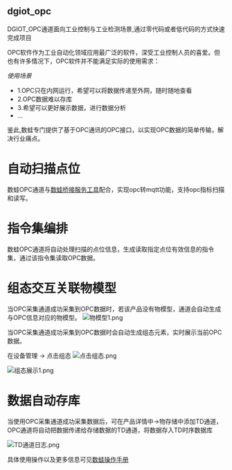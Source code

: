 ## dgiot_opc

 DGIOT_OPC通道面向工业控制与工业检测场景,通过零代码或者低代码的方式快速完成项目
 
 OPC软件作为工业自动化领域应用最广泛的软件，深受工业控制人员的喜爱。但也有许多情况下，OPC软件并不能满足实际的使用需求：
  
*使用场景*

- 1.OPC只在内网运行，希望可以将数据传递至外网，随时随地查看
- 2.OPC数据难以存库
- 3.希望可以更好展示数据，进行数据分析  
- ...
  
鉴此,数蛙专门提供了基于OPC通讯的OPC接口，以实现OPC数据的简单传输，解决行业痛点。  

# 自动扫描点位
数蛙OPC通道与[数蛙桥接服务工具](http://dgiot-1253666439.cos.ap-shanghai-fsi.myqcloud.com/shuwa_tech/zh/blog/study/opc/dgiot_opc.zip)配合，实现opc转mqtt功能，支持opc指标扫描和读写。


# 指令集编排
数蛙OPC通道将自动处理扫描的点位信息，生成读取指定点位有效信息的指令集，通过该指令集读取OPC数据。

# 组态交互关联物模型
当OPC采集通道成功采集到OPC数据时，若该产品没有物模型，通道会自动生成与OPC信息对应的物模型。
![物模型1.png](http://dgiot-1253666439.cos.ap-shanghai-fsi.myqcloud.com/shuwa_tech/zh/blog/study/opc/%E7%89%A9%E6%A8%A1%E5%9E%8B1.png)

当OPC采集通道成功采集到OPC数据时会自动生成组态元素，实时展示当前OPC数据。

在设备管理 -> 点击组态
![点击组态.png](http://dgiot-1253666439.cos.ap-shanghai-fsi.myqcloud.com/shuwa_tech/zh/blog/study/opc/%E7%82%B9%E5%87%BB%E7%BB%84%E6%80%81.png)

![组态展示1.png](http://dgiot-1253666439.cos.ap-shanghai-fsi.myqcloud.com/shuwa_tech/zh/blog/study/opc/%E7%BB%84%E6%80%81%E5%B1%95%E7%A4%BA1.png)


# 数据自动存库
当使用OPC采集通道成功采集数据后，可在产品详情中->物存储中添加TD通道，OPC通道将自动把数据传递给存储数据的TD通道，将数据存入TD时序数据库

![TD通道日志.png](http://dgiot-1253666439.cos.ap-shanghai-fsi.myqcloud.com/shuwa_tech/zh/blog/study/opc/TD%E9%80%9A%E9%81%93%E6%97%A5%E5%BF%97.png)

具体使用操作以及更多信息可见[数蛙操作手册](https://tech.iotn2n.com/zh/blog/study/opc/)



